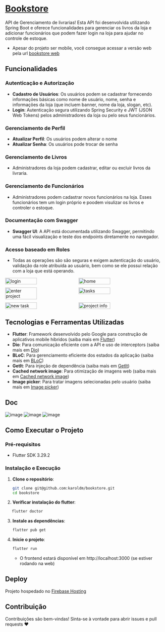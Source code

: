# [Bookstore](https://console.firebase.google.com/u/0/project/bookstore-636f3/hosting/sites/bookstore-636f3)

API de Gerenciamento de livrarias! Esta API foi desenvolvida utilizando Spring Boot e oferece funcionalidades para gerenciar os livros da loja e adicionar funcionários que podem fazer login na loja para ajudar no controle de estoque.

- Apesar do projeto ser mobile, você consegue acessar a versão web pela url [bookstore web](https://console.firebase.google.com/u/0/project/bookstore-636f3/hosting/sites/bookstore-636f3)

## Funcionalidades

### Autenticação e Autorização
- **Cadastro de Usuários**: Os usuários podem se cadastrar fornecendo informações básicas como nome de usuário, nome, senha e informações da loja (que incluem banner, nome da loja, slogan, etc).
- **Login**: Autenticação segura utilizando Spring Security e JWT (JSON Web Tokens) pelos administradores da loja ou pelo seus funcionários.

### Gerenciamento de Perfil
- **Atualizar Perfil**: Os usuários podem alterar o nome
- **Atualizar Senha**: Os usuários pode trocar de senha

### Gerenciamento de Livros
- Administradores da loja podem cadastrar, editar ou excluir livros da livraria.

### Gerenciamento de Funcionários
- Administradores podem cadastrar novos funcionários na loja. Esses funcionários tem um login próprio e poodem visulizar os livros e controler o estoque.

### Documentação com Swagger
- **Swagger UI**: A API está documentada utilizando Swagger, permitindo uma fácil visualização e teste dos endpoints diretamente no navegador.

### Acesso baseado em Roles
- Todas as operações são são seguras e exigem autenticação do usuário, validação da role atribuída ao usuário, bem como se ele possui relação com a loja que está operando.

<div style="display: flex; flex-wrap: wrap; gap: 10px;">
  <img src="/assets/image1.png" alt="login" width="45%">
  <img src="/assets/image2.png" alt="home" width="45%">
  <img src="/assets/image3.png" alt="enter project" width="45%">
  <img src="/assets/image4.png" alt="tasks" width="45%">
  <img src="/assets/image5.png" alt="new task" width="45%">
  <img src="/assets/image6.png" alt="project info" width="45%">
</div>

## Tecnologias e Ferramentas Utilizadas

- **Flutter**: Framework desenvolvido pelo Google para construção de aplicativos mobile híbridos (saiba mais em [Flutter](https://flutter.dev/))
- **Dio**: Para comunicação eficiente com a API e uso de interceptors (saiba mais em [Dio](https://pub.dev/packages/dio))
- **BLoC**: Para gerenciamento eficiente dos estados da aplicação (saiba mais em [BLoC](https://pub.dev/packages/flutter_bloc))
- **GetIt**: Para injeção de dependência (saiba mais em [GetIt](https://pub.dev/packages/get_it))
- **Cached network image**: Para otimização de imagens web (saiba mais em [Cached network image](https://pub.dev/packages/cached_network_image))
- **Image picker**: Para tratar imagens selecionadas pelo usuário (saiba mais em [Image picker](https://pub.dev/packages/image_picker))

## Doc
![image](https://github.com/user-attachments/assets/c532349b-b33c-45ec-a83e-8dfa1d07fed7)
![image](https://github.com/user-attachments/assets/5f4d7ae0-4819-4302-a859-719762601161)
![image](https://github.com/user-attachments/assets/73d9e983-76ff-48ab-b81f-4ab3a5eccd35)

## Como Executar o Projeto

### Pré-requisitos

- Flutter SDK 3.29.2

### Instalação e Execução

1. **Clone o repositório**:

   ```bash
   git clone git@github.com:karoldm/bookstore.git
   cd bookstore
   ```
   
2. **Verificar instalação do flutter**:

```bash
   flutter doctor
   ```

3. **Instale as dependências**:

   ```bash
   flutter pub get
   ```

4. **Inicie o projeto**:
   ```bash
   flutter run
   ```
   - O frontend estará disponível em http://localhost:3000 (se estiver rodando na web)

## Deploy

Projeto hospedado no [Firebase Hosting](https://firebase.google.com/docs/hosting?hl=pt-br)

## Contribuição

Contribuições são bem-vindas! Sinta-se à vontade para abrir issues e pull requests ❤️
